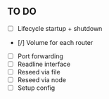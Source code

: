 ## TO DO
 - [ ] Lifecycle startup + shutdown
 - [/] Volume for each router
 - [ ] Port forwarding
 - [ ] Readline interface
 - [ ] Reseed via file
 - [ ] Reseed via node
 - [ ] Setup config